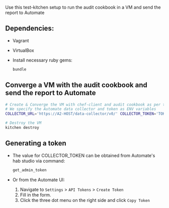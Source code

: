 Use this test-kitchen setup to run the audit cookbook in a VM and send the report to Automate

## Dependencies:

 * Vagrant
 * VirtualBox
 * Install necessary ruby gems:

    ```bash
    bundle
    ```

## Converge a VM with the audit cookbook and send the report to Automate
```bash
# Create & Converge the VM with chef-client and audit cookbook as per the details in .kitchen.yml
# We specify the Automate data collector and token as ENV variables
COLLECTOR_URL='https://A2-HOST/data-collector/v0/' COLLECTOR_TOKEN='TOKEN' kitchen converge

# Destroy the VM
kitchen destroy
```

## Generating a token

* The value for COLLECTOR_TOKEN can be obtained from Automate's hab studio via command:
  ```bash
  get_admin_token
  ```

* Or from the Automate UI:
  1. Navigate to `Settings` > `API Tokens` > `Create Token`
  1. Fill in the form.
  1. Click the three dot menu on the right side and click `Copy Token`
